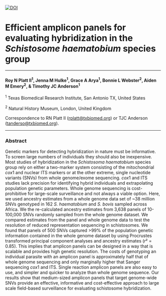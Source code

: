 [![DOI](https://zenodo.org/badge/942922104.svg)](https://doi.org/10.5281/zenodo.15236800)


# Efficient amplicon panels for evaluating hybridization in the <i>Schistosome haematobium</i> species group

---

#### Roy N Platt II<sup>1</sup>, Jenna M Hulke<sup>1</sup>, Grace A Arya<sup>1</sup>, Bonnie L Webster<sup>2</sup>, Aiden M Emery<sup>2</sup>, & Timothy JC Anderson<sup>1</sup>


<p><sup>1</sup> Texas Biomedical Research Institute, San Antonio TX, United States

<sup>2</sup> Natural History Museum, London, United Kingdom</p>

Correspondence to RN Platt II (rplatt@txbiomed.org) or TJC Anderson (tanderso@txbiomed.org).

---

### Abstract
Genetic markers for detecting hybridization in nature must be informative. To screen large numbers of individuals they should also be inexpensive. Most studies of hybridization in the <i>Schistosoma haematobium</i> species group rely on either a two-marker system consisting of the mitochondrial <i>cox</i>1 and nuclear ITS markers or at the other extreme, single nucleotide variants (SNVs) from whole genome/exome sequencing.  <i>cox</i>1 and ITS studies lack precision for identifying hybrid individuals and extrapolating population genetic parameters. Whole genome sequencing is cost-prohibitive for large-scale surveillance and not always a viable option. Here, we used ancestry estimates from a whole genome data set of ~38 million SNVs genotyped in 162 <i>S. haematobium</i> and <i>S. bovis</i> sampled across Africa.  We the re-calculated ancestry estimates from 3,638 panels of 10-100,000 SNVs randomly sampled from the whole genome dataset.  We compared estimates from the panel and whole genome data to test the resolution of reduced representation sequencing in schistosomes.  We found that panels of 500 SNVs captured >99% of the population genetic information contained in the whole genome dataset by using Procrustes transformed principal component analyses and ancestry estimates (<i>r</i>² = 0.85). This implies that amplicon panels can be designed in a way that is scalable and provides high genetic resolution.  The costs of genotyping an individual parasite with an amplicon panel is approximately half that of whole genome sequencing and only marginally higher that Sanger sequencing <i>cox</i>1 and ITS. Single reaction amplicon panels are also easy to use, and simpler and quicker to analyze than whole genome sequence. Our results show that medium-sized amplicon panels that target genome-wide SNVs provide an effective, informative and cost-effective approach to large scale field-based surveillance for evaluating schistosome hybridization.
